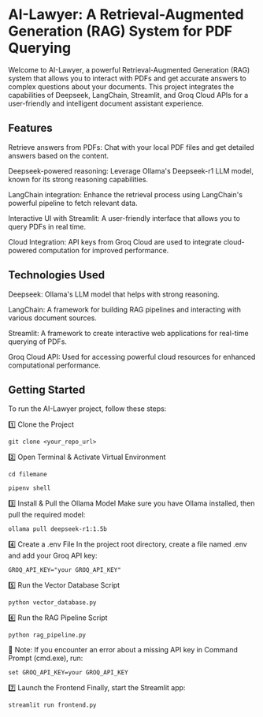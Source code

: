 # AI-Lawyer: A Retrieval-Augmented Generation (RAG) System for PDF Querying
Welcome to AI-Lawyer, a powerful Retrieval-Augmented Generation (RAG) system that allows you to interact with PDFs and get accurate answers to complex questions about your documents. This project integrates the capabilities of Deepseek, LangChain, Streamlit, and Groq Cloud APIs for a user-friendly and intelligent document assistant experience.

## Features
Retrieve answers from PDFs: Chat with your local PDF files and get detailed answers based on the content.

Deepseek-powered reasoning: Leverage Ollama's Deepseek-r1 LLM model, known for its strong reasoning capabilities.

LangChain integration: Enhance the retrieval process using LangChain's powerful pipeline to fetch relevant data.

Interactive UI with Streamlit: A user-friendly interface that allows you to query PDFs in real time.

Cloud Integration: API keys from Groq Cloud are used to integrate cloud-powered computation for improved performance.

## Technologies Used
Deepseek: Ollama's LLM model that helps with strong reasoning.

LangChain: A framework for building RAG pipelines and interacting with various document sources.

Streamlit: A framework to create interactive web applications for real-time querying of PDFs.

Groq Cloud API: Used for accessing powerful cloud resources for enhanced computational performance.

## Getting Started
To run the AI-Lawyer project, follow these steps:

1️⃣ Clone the Project
    
    git clone <your_repo_url>


2️⃣ Open Terminal & Activate Virtual Environment

    cd filemane
    
    pipenv shell

    
3️⃣ Install & Pull the Ollama Model
   Make sure you have Ollama installed, then pull the required model:

    ollama pull deepseek-r1:1.5b

    
4️⃣ Create a .env File
   In the project root directory, create a file named .env and add your Groq API key:

    GROQ_API_KEY="your GROQ_API_KEY"

    
5️⃣ Run the Vector Database Script

    python vector_database.py


6️⃣ Run the RAG Pipeline Script

    python rag_pipeline.py
    
📝 Note:
If you encounter an error about a missing API key in Command Prompt (cmd.exe), run:

    set GROQ_API_KEY=your GROQ_API_KEY


7️⃣ Launch the Frontend
   Finally, start the Streamlit app:

    streamlit run frontend.py
